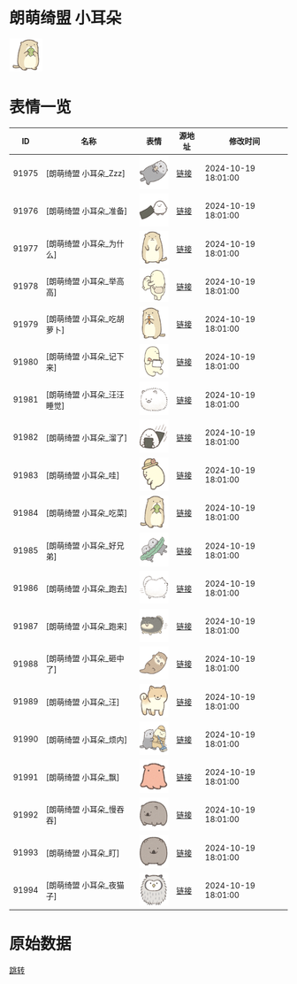 # 朗萌绮盟 小耳朵

<img src="./cover.png" height="60" alt="cover" />

# 表情一览

|ID|名称|表情|源地址|修改时间|
|----|----|----|----|----|
|91975|[朗萌绮盟 小耳朵_Zzz]|<img src="./pic/091975_%5B朗萌绮盟 小耳朵_Zzz%5D.png" height="60" alt="Zzz"/>|[链接](https://i0.hdslb.com/bfs/garb/3294f0674e81a67b1851a2668d346c32c46935da.png)|2024-10-19 18:01:00|
|91976|[朗萌绮盟 小耳朵_准备]|<img src="./pic/091976_%5B朗萌绮盟 小耳朵_准备%5D.png" height="60" alt="准备"/>|[链接](https://i0.hdslb.com/bfs/garb/7f52fecf67ad3aa837227a6f983b2e1d242fac51.png)|2024-10-19 18:01:00|
|91977|[朗萌绮盟 小耳朵_为什么]|<img src="./pic/091977_%5B朗萌绮盟 小耳朵_为什么%5D.png" height="60" alt="为什么"/>|[链接](https://i0.hdslb.com/bfs/garb/dba1712a992bf5f02c51ea18971bfa11c747adbf.png)|2024-10-19 18:01:00|
|91978|[朗萌绮盟 小耳朵_举高高]|<img src="./pic/091978_%5B朗萌绮盟 小耳朵_举高高%5D.png" height="60" alt="举高高"/>|[链接](https://i0.hdslb.com/bfs/garb/214d03f67e173bcec707cda257ec77310c065e3d.png)|2024-10-19 18:01:00|
|91979|[朗萌绮盟 小耳朵_吃胡萝卜]|<img src="./pic/091979_%5B朗萌绮盟 小耳朵_吃胡萝卜%5D.png" height="60" alt="吃胡萝卜"/>|[链接](https://i0.hdslb.com/bfs/garb/9058053fa2eae97ff9ee17acf15b59183d59640e.png)|2024-10-19 18:01:00|
|91980|[朗萌绮盟 小耳朵_记下来]|<img src="./pic/091980_%5B朗萌绮盟 小耳朵_记下来%5D.png" height="60" alt="记下来"/>|[链接](https://i0.hdslb.com/bfs/garb/8530a548ea67a4f68e2dcc033bcb32c0702df1be.png)|2024-10-19 18:01:00|
|91981|[朗萌绮盟 小耳朵_汪汪睡觉]|<img src="./pic/091981_%5B朗萌绮盟 小耳朵_汪汪睡觉%5D.png" height="60" alt="汪汪睡觉"/>|[链接](https://i0.hdslb.com/bfs/garb/514fe4e2434adc23e82d317c659e78027dcdc1b5.png)|2024-10-19 18:01:00|
|91982|[朗萌绮盟 小耳朵_溜了]|<img src="./pic/091982_%5B朗萌绮盟 小耳朵_溜了%5D.png" height="60" alt="溜了"/>|[链接](https://i0.hdslb.com/bfs/garb/94f21f6002d796df8005ae61d42cd9ccfebf6ee5.png)|2024-10-19 18:01:00|
|91983|[朗萌绮盟 小耳朵_哇]|<img src="./pic/091983_%5B朗萌绮盟 小耳朵_哇%5D.png" height="60" alt="哇"/>|[链接](https://i0.hdslb.com/bfs/garb/f6e58a21302a40d959c3ab4912d99b23ec01ec3f.png)|2024-10-19 18:01:00|
|91984|[朗萌绮盟 小耳朵_吃菜]|<img src="./pic/091984_%5B朗萌绮盟 小耳朵_吃菜%5D.png" height="60" alt="吃菜"/>|[链接](https://i0.hdslb.com/bfs/garb/952989a7130136aee9a0a47907cf1ed6b8f95bf1.png)|2024-10-19 18:01:00|
|91985|[朗萌绮盟 小耳朵_好兄弟]|<img src="./pic/091985_%5B朗萌绮盟 小耳朵_好兄弟%5D.png" height="60" alt="好兄弟"/>|[链接](https://i0.hdslb.com/bfs/garb/d1bbeb283466aa33a17424acc90ec484fa5f6966.png)|2024-10-19 18:01:00|
|91986|[朗萌绮盟 小耳朵_跑去]|<img src="./pic/091986_%5B朗萌绮盟 小耳朵_跑去%5D.png" height="60" alt="跑去"/>|[链接](https://i0.hdslb.com/bfs/garb/4506320ed6150491834b845a313d40c860fbbd87.png)|2024-10-19 18:01:00|
|91987|[朗萌绮盟 小耳朵_跑来]|<img src="./pic/091987_%5B朗萌绮盟 小耳朵_跑来%5D.png" height="60" alt="跑来"/>|[链接](https://i0.hdslb.com/bfs/garb/03896a698f1b81b144de039c210976323a821354.png)|2024-10-19 18:01:00|
|91988|[朗萌绮盟 小耳朵_砸中了]|<img src="./pic/091988_%5B朗萌绮盟 小耳朵_砸中了%5D.png" height="60" alt="砸中了"/>|[链接](https://i0.hdslb.com/bfs/garb/88cdd7351cf1bebd1f74ff702e4ad81afa598fe6.png)|2024-10-19 18:01:00|
|91989|[朗萌绮盟 小耳朵_汪]|<img src="./pic/091989_%5B朗萌绮盟 小耳朵_汪%5D.png" height="60" alt="汪"/>|[链接](https://i0.hdslb.com/bfs/garb/84e9e8b794d0dc4b47730885ef94b79b4d32d05f.png)|2024-10-19 18:01:00|
|91990|[朗萌绮盟 小耳朵_烦内]|<img src="./pic/091990_%5B朗萌绮盟 小耳朵_烦内%5D.png" height="60" alt="烦内"/>|[链接](https://i0.hdslb.com/bfs/garb/1acab239bda6ff0eff513b19c6d171492f9b52a8.png)|2024-10-19 18:01:00|
|91991|[朗萌绮盟 小耳朵_飘]|<img src="./pic/091991_%5B朗萌绮盟 小耳朵_飘%5D.png" height="60" alt="飘"/>|[链接](https://i0.hdslb.com/bfs/garb/7b9aebac85a4c29f28d576a10eff35292b889ab5.png)|2024-10-19 18:01:00|
|91992|[朗萌绮盟 小耳朵_慢吞吞]|<img src="./pic/091992_%5B朗萌绮盟 小耳朵_慢吞吞%5D.png" height="60" alt="慢吞吞"/>|[链接](https://i0.hdslb.com/bfs/garb/ed8270f2098cb135e15ebb140bffc9f2f04354bb.png)|2024-10-19 18:01:00|
|91993|[朗萌绮盟 小耳朵_盯]|<img src="./pic/091993_%5B朗萌绮盟 小耳朵_盯%5D.png" height="60" alt="盯"/>|[链接](https://i0.hdslb.com/bfs/garb/a1fbbf37186d46f72826846df0ce225b9c8c0f01.png)|2024-10-19 18:01:00|
|91994|[朗萌绮盟 小耳朵_夜猫子]|<img src="./pic/091994_%5B朗萌绮盟 小耳朵_夜猫子%5D.png" height="60" alt="夜猫子"/>|[链接](https://i0.hdslb.com/bfs/garb/f376b8c84f286b2881b0a186084ba680927fa560.png)|2024-10-19 18:01:00|

# 原始数据

[跳转](./raw.json)

